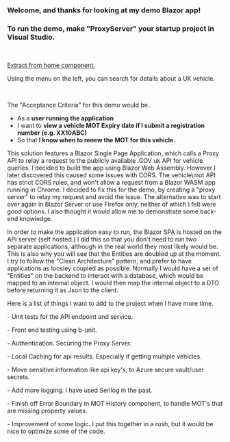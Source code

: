 <h3>Welcome, and thanks for looking at my demo Blazor app!</h3>
<h3>To run the demo, make "ProxyServer" your startup project in Visual Studio.</h3>
<br />
<p><u>Extract from home component.</u></p>
<p class="suggestion">Using the menu on the left, you can search for details about a UK vehicle.</p>
<br />
<p>The "Acceptance Criteria" for this demo would be.. </p>
<ul>
    <li>As a <b>user running the application</b></li>
    <li>I want to <b>view a vehicle MOT Expiry date if I submit a registration number (e.g. XX10ABC)</b></li>
    <li>So that <b>I know when to renew the MOT for this vehicle.</b></li>
</ul>
<p>This solution features a Blazor Single Page Application, which calls a Proxy API to relay a request to the publicly available .GOV uk API for vehicle queries. I decided to build the app using Blazor Web Assembly. However I later discovered this caused some issues with CORS. The vehicle\mot API has strict CORS rules, and won't allow a request from a Blazor WASM app running in Chrome. I decided to fix this for the demo, by creating a "proxy server" to relay my request and avoid the issue. The alternative was to start over again in Blazor Server or use Firefox only, neither of which I felt were good options. I also thought it would allow me to demonstrate some back-end knowledge.</p>
<p>In order to make the application easy to run, the Blazor SPA is hosted on the API server (self hosted.) I did this so that you don't need to run two separate applications, although in the real world they most likely would be. This is also why you will see that the Entities are doubled up at the moment. I try to follow the "Clean Architecture" pattern, and prefer to have applications as loosley coupled as possible. Normally I would have a set of "Entities" on the backend to interact with a database, which would be mapped to an internal object. I would then map the internal object to a DTO before returning it as Json to the client.</p>
<p>Here is a list of things I want to add to the project when I have more time.</p>
<p> - Unit tests for the API endpoint and service.</p>
<p> - Front end testing using b-unit.</p>
<p> - Authentication. Securing the Proxy Server.</p>
<p> - Local Caching for api results. Especially if getting multiple vehicles.</p>
<p> - Move sensitive information like api key's, to Azure secure vault/user secrets.</p>
<p> - Add more logging. I have used Serilog in the past.</p>
<p> - Finish off Error Boundary in MOT History component, to handle MOT's that are missing property values.</p>
<p> - Improvement of some logic. I put this together in a rush, but it would be nice to optimize some of the code.</p>
